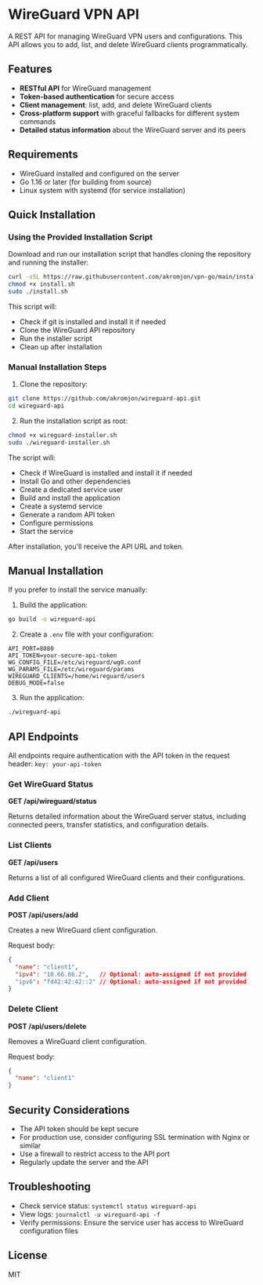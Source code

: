 # WireGuard VPN API

A REST API for managing WireGuard VPN users and configurations. This API allows you to add, list, and delete WireGuard clients programmatically.

## Features

- **RESTful API** for WireGuard management
- **Token-based authentication** for secure access
- **Client management**: list, add, and delete WireGuard clients
- **Cross-platform support** with graceful fallbacks for different system commands
- **Detailed status information** about the WireGuard server and its peers

## Requirements

- WireGuard installed and configured on the server
- Go 1.16 or later (for building from source)
- Linux system with systemd (for service installation)

## Quick Installation

### Using the Provided Installation Script
Download and run our installation script that handles cloning the repository and running the installer:
```bash
curl -sSL https://raw.githubusercontent.com/akromjon/vpn-go/main/install.sh -o install.sh
chmod +x install.sh
sudo ./install.sh
```

This script will:
- Check if git is installed and install it if needed
- Clone the WireGuard API repository
- Run the installer script
- Clean up after installation

### Manual Installation Steps
1. Clone the repository:
```bash
git clone https://github.com/akromjon/wireguard-api.git
cd wireguard-api
```

2. Run the installation script as root:
```bash
chmod +x wireguard-installer.sh
sudo ./wireguard-installer.sh
```

The script will:
- Check if WireGuard is installed and install it if needed
- Install Go and other dependencies
- Create a dedicated service user
- Build and install the application
- Create a systemd service
- Generate a random API token
- Configure permissions
- Start the service

After installation, you'll receive the API URL and token.

## Manual Installation

If you prefer to install the service manually:

1. Build the application:
```bash
go build -o wireguard-api
```

2. Create a `.env` file with your configuration:
```
API_PORT=8080
API_TOKEN=your-secure-api-token
WG_CONFIG_FILE=/etc/wireguard/wg0.conf
WG_PARAMS_FILE=/etc/wireguard/params
WIREGUARD_CLIENTS=/home/wireguard/users
DEBUG_MODE=false
```

3. Run the application:
```bash
./wireguard-api
```

## API Endpoints

All endpoints require authentication with the API token in the request header: `key: your-api-token`

### Get WireGuard Status

**GET /api/wireguard/status**

Returns detailed information about the WireGuard server status, including connected peers, transfer statistics, and configuration details.

### List Clients

**GET /api/users**

Returns a list of all configured WireGuard clients and their configurations.

### Add Client

**POST /api/users/add**

Creates a new WireGuard client configuration.

Request body:
```json
{
  "name": "client1",
  "ipv4": "10.66.66.2",   // Optional: auto-assigned if not provided
  "ipv6": "fd42:42:42::2" // Optional: auto-assigned if not provided
}
```

### Delete Client

**POST /api/users/delete**

Removes a WireGuard client configuration.

Request body:
```json
{
  "name": "client1"
}
```

## Security Considerations

- The API token should be kept secure
- For production use, consider configuring SSL termination with Nginx or similar
- Use a firewall to restrict access to the API port
- Regularly update the server and the API

## Troubleshooting

- Check service status: `systemctl status wireguard-api`
- View logs: `journalctl -u wireguard-api -f`
- Verify permissions: Ensure the service user has access to WireGuard configuration files

## License

MIT 